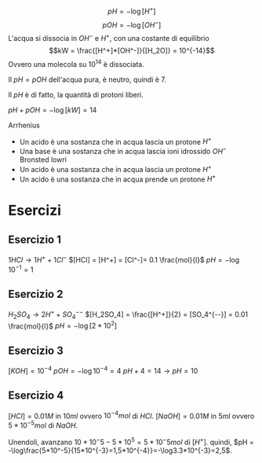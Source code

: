 $$pH = -\log[H^+]$$
$$pOH = -\log[OH^-]$$
L'acqua si dissocia in $OH^-$ e $H^+$, con una costante di equilibrio
$$kW = \frac{[H^+]*[OH^-]}{[H_2O]} = 10^{-14}$$
Ovvero una molecola su $10^{14}$ è dissociata.

Il $pH = pOH$ dell'acqua pura, è neutro, quindi è $7$.

Il $pH$ è di fatto, la quantità di protoni liberi.

$pH + pOH = -\log[kW] = 14$

Arrhenius
- Un acido è una sostanza che in acqua lascia un protone $H^+$
- Una base è una sostanza che in acqua lascia ioni idrossido $OH^-$
Bronsted lowri
- Un acido è una sostanza che in acqua lascia un protone $H^+$
- Un acido è una sostanza che in acqua prende un protone $H^+$

# Esercizi
## Esercizio 1
$1HCl \to 1H^+ + 1Cl^-$
$[HCl] = [H^+] = [Cl^-]= 0.1 \frac{mol}{l}$
$pH = -\log 10^{-1} = 1$
## Esercizio 2
$H_2SO_4 \to 2H^+ + SO_4^{--}$
$[H_2SO_4] = \frac{[H^+]}{2} = [SO_4^{--}] = 0.01 \frac{mol}{l}$
$pH = -\log[2*10^2]$
## Esercizio 3
$[KOH] = 10^{-4}$
$pOH = -\log 10^{-4} = 4$
$pH + 4 = 14 \to pH = 10$
## Esercizio 4
$[HCl] = 0.01M$ in $10ml$
ovvero $10^{-4}mol$ di $HCl$.
$[NaOH] = 0.01M$ in $5ml$
ovvero $5*10^{-5}mol$ di $NaOH$.

Unendoli, avanzano $10 * 10^-5 - 5 * 10^5 = 5 * 10^-5mol$ di $[H^+]$.
quindi, $pH = -\log\frac{5*10^-5}{15*10^{-3}=1,5*10^{-4}}=-\log3.3*10^{-3}=2,5$.